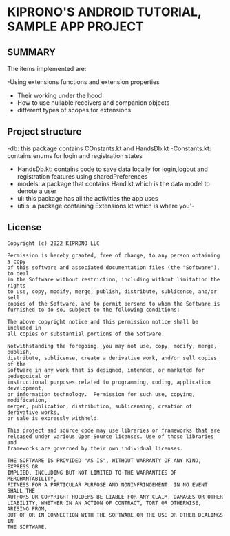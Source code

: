 # KIPRONO'S ANDROID TUTORIAL, SAMPLE APP PROJECT

## SUMMARY

The items implemented are:

  -Using extensions functions and extension properties
  - Their working under the hood
  - How to use nullable receivers and companion objects
  - different types of scopes for extensions.
## Project structure
  -db: this package contains COnstants.kt and HandsDb.kt
  -Constants.kt: contains enums for login and registration states
   - HandsDb.kt:  contains code to save data locally for login,logout and registration
features using sharedPreferences
   - models: a package that contains Hand.kt which is the data model to denote a user
   - ui: this package has all the activities the app uses
   - utils: a package containing Extensions.kt which is where you'-


## License

```
Copyright (c) 2022 KIPRONO LLC

Permission is hereby granted, free of charge, to any person obtaining a copy
of this software and associated documentation files (the "Software"), to deal
in the Software without restriction, including without limitation the rights
to use, copy, modify, merge, publish, distribute, sublicense, and/or sell
copies of the Software, and to permit persons to whom the Software is
furnished to do so, subject to the following conditions:

The above copyright notice and this permission notice shall be included in
all copies or substantial portions of the Software.

Notwithstanding the foregoing, you may not use, copy, modify, merge, publish,
distribute, sublicense, create a derivative work, and/or sell copies of the
Software in any work that is designed, intended, or marketed for pedagogical or
instructional purposes related to programming, coding, application development,
or information technology.  Permission for such use, copying, modification,
merger, publication, distribution, sublicensing, creation of derivative works,
or sale is expressly withheld.

This project and source code may use libraries or frameworks that are
released under various Open-Source licenses. Use of those libraries and
frameworks are governed by their own individual licenses.

THE SOFTWARE IS PROVIDED "AS IS", WITHOUT WARRANTY OF ANY KIND, EXPRESS OR
IMPLIED, INCLUDING BUT NOT LIMITED TO THE WARRANTIES OF MERCHANTABILITY,
FITNESS FOR A PARTICULAR PURPOSE AND NONINFRINGEMENT. IN NO EVENT SHALL THE
AUTHORS OR COPYRIGHT HOLDERS BE LIABLE FOR ANY CLAIM, DAMAGES OR OTHER
LIABILITY, WHETHER IN AN ACTION OF CONTRACT, TORT OR OTHERWISE, ARISING FROM,
OUT OF OR IN CONNECTION WITH THE SOFTWARE OR THE USE OR OTHER DEALINGS IN
THE SOFTWARE.
```
